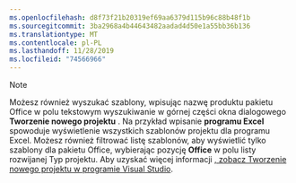 ```yaml
---
ms.openlocfilehash: d8f73f21b20319ef69aa6379d115b96c88b48f1b
ms.sourcegitcommit: 3ba2968a4b44643482aadad4d50e1a55bb36b136
ms.translationtype: MT
ms.contentlocale: pl-PL
ms.lasthandoff: 11/28/2019
ms.locfileid: "74566966"
---
```

> [!NOTE]
> Możesz również wyszukać szablony, wpisując nazwę produktu pakietu Office w polu tekstowym wyszukiwanie w górnej części okna dialogowego **Tworzenie nowego projektu** . Na przykład wpisanie **programu Excel** spowoduje wyświetlenie wszystkich szablonów projektu dla programu Excel.
Możesz również filtrować listę szablonów, aby wyświetlić tylko szablony dla pakietu Office, wybierając pozycję **Office** w polu listy rozwijanej Typ projektu.  Aby uzyskać więcej informacji [, zobacz Tworzenie nowego projektu w programie Visual Studio](../../ide/create-new-project.md).
